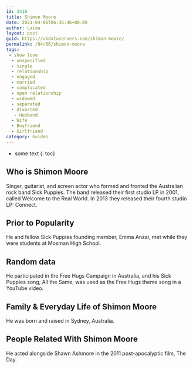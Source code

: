 ```yaml
---
id: 3416
title: Shimon Moore
date: 2021-04-06T06:36:46+00:00
author: Laima
layout: post
guid: https://ukdataservers.com/shimon-moore/
permalink: /04/06/shimon-moore
tags:
 - show love
  - unspecified
  - single
  - relationship
  - engaged
  - married
  - complicated
  - open relationship
  - widowed
  - separated
  - divorced
   - Husband
  - Wife
  - Boyfriend
  - Girlfriend
category: Guides
---
```


* some text
{: toc}


## Who is Shimon Moore
                  
                  
                  
Singer, guitarist, and screen actor who formed and fronted the Australian rock band Sick Puppies. The band released their first studio LP in 2001, called Welcome to the Real World. In 2013 they released their fourth studio LP: Connect.
                  
              
            
              
            
                
                
                
## Prior to Popularity
                  
                  
                  
He and fellow Sick Puppies founding member, Emma Anzai, met while they were students at Mosman High School.
                  
              
            
              
            
                
                
                
## Random data
                  
                  
                  
He participated in the Free Hugs Campaign in Australia, and his Sick Puppies song, All the Same, was used as the Free Hugs theme song in a YouTube video.
                  
              
            
              
            
                
                
                
## Family & Everyday Life of Shimon Moore
                  
                  
                  
He was born and raised in Sydney, Australia.
                  
              
            
              
            
                
                
                
## People Related With Shimon Moore
                  
                  
                  
He acted alongside Shawn Ashmore in the 2011 post-apocalyptic film, The Day.
                  
              
            
              
            
                
              
            
              
              
            
            
              
            
          
          
          
